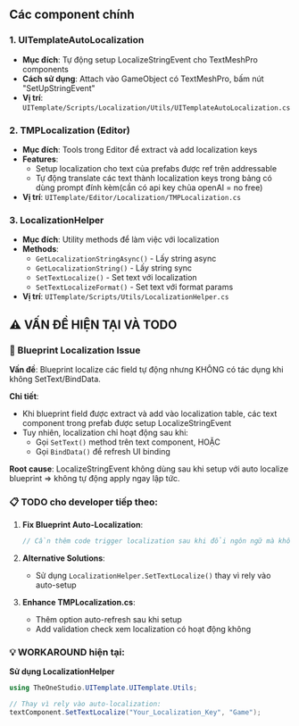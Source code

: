 ## Các component chính

### 1. UITemplateAutoLocalization
- **Mục đích**: Tự động setup LocalizeStringEvent cho TextMeshPro components
- **Cách sử dụng**: Attach vào GameObject có TextMeshPro, bấm nút "SetUpStringEvent"
- **Vị trí**: `UITemplate/Scripts/Localization/Utils/UITemplateAutoLocalization.cs`

### 2. TMPLocalization (Editor)
- **Mục đích**: Tools trong Editor để extract và add localization keys
- **Features**:
  - Setup localization cho text của  prefabs được ref trên addressable
  - Tự động translate các text thành localization keys trong bảng có dùng prompt đính kèm(cần có api key chủa openAI = no free)
- **Vị trí**: `UITemplate/Editor/Localization/TMPLocalization.cs`

### 3. LocalizationHelper
- **Mục đích**: Utility methods để làm việc với localization
- **Methods**:
  - `GetLocalizationStringAsync()` - Lấy string async
  - `GetLocalizationString()` - Lấy string sync
  - `SetTextLocalize()` - Set text với localization
  - `SetTextLocalizeFormat()` - Set text với format params
- **Vị trí**: `UITemplate/Scripts/Utils/LocalizationHelper.cs`

## ⚠️ VẤN ĐỀ HIỆN TẠI VÀ TODO

### 🐛 Blueprint Localization Issue
**Vấn đề**: Blueprint localize các field tự động nhưng KHÔNG có tác dụng khi không SetText/BindData.

**Chi tiết**:
- Khi blueprint field được extract và add vào localization table, các text component trong prefab được setup LocalizeStringEvent
- Tuy nhiên, localization chỉ hoạt động sau khi:
  - Gọi `SetText()` method trên text component, HOẶC  
  - Gọi `BindData()` để refresh UI binding

**Root cause**: LocalizeStringEvent không dùng sau khi setup với auto localize blueprint => không tự động apply ngay lập tức.

### 📋 TODO cho developer tiếp theo:

1. **Fix Blueprint Auto-Localization**:
   ```csharp
   // Cần thêm code trigger localization sau khi đổi ngôn ngữ mà không cần phải settext lại (bindata):
   ```

2. **Alternative Solutions**:
   - Sử dụng `LocalizationHelper.SetTextLocalize()` thay vì rely vào auto-setup
   
3. **Enhance TMPLocalization.cs**:
   - Thêm option auto-refresh sau khi setup
   - Add validation check xem localization có hoạt động không

### 💡 WORKAROUND hiện tại:

**Sử dụng LocalizationHelper**
```csharp
using TheOneStudio.UITemplate.UITemplate.Utils;

// Thay vì rely vào auto-localization:
textComponent.SetTextLocalize("Your_Localization_Key", "Game");

```